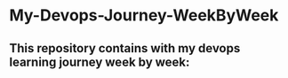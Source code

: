 # My-Devops-Journey-WeekByWeek
## This repository contains with  my devops learning journey week by week: 


